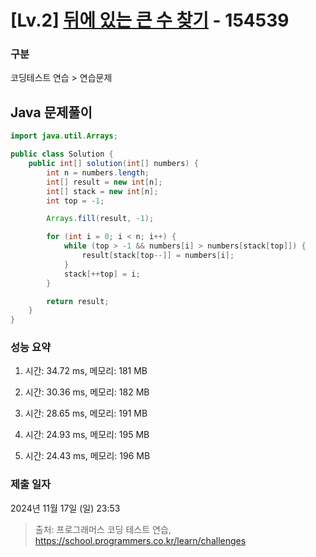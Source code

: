 # [Lv.2] [뒤에 있는 큰 수 찾기](https://school.programmers.co.kr/learn/courses/30/lessons/154539?language=java) - 154539 

### 구분

코딩테스트 연습 > 연습문제

## Java 문제풀이

```java
import java.util.Arrays;

public class Solution {
    public int[] solution(int[] numbers) {
        int n = numbers.length;
        int[] result = new int[n];
        int[] stack = new int[n];
        int top = -1;        

        Arrays.fill(result, -1);

        for (int i = 0; i < n; i++) {
            while (top > -1 && numbers[i] > numbers[stack[top]]) {
                result[stack[top--]] = numbers[i];
            }
            stack[++top] = i;
        }

        return result;
    }
}

```

### 성능 요약

1. 시간: 34.72 ms, 메모리: 181 MB

2. 시간: 30.36 ms, 메모리: 182 MB
3. 시간: 28.65 ms, 메모리: 191 MB
4. 시간: 24.93 ms, 메모리: 195 MB
5. 시간: 24.43 ms, 메모리: 196 MB

### 제출 일자

2024년 11월 17일 (일) 23:53

> 출처: 프로그래머스 코딩 테스트 연습, https://school.programmers.co.kr/learn/challenges